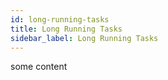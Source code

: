 ```yaml
---
id: long-running-tasks
title: Long Running Tasks
sidebar_label: Long Running Tasks
---
```


some content
